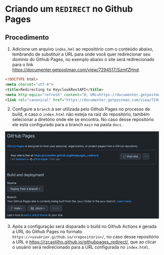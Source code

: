 # Criando um `REDIRECT` no Github Pages

## Procedimento

1. Adicione um arquivo `index.hml` ao repositório com o conteúdo abaixo, lembrando de substituir a URL para onde você quer redirecionar seu domínio do Github Pages, no exemplo abaixo o site será redirecionado para o link <https://documenter.getpostman.com/view/7294517/SzmfZHnd>.

```html
<!DOCTYPE html>
<meta charset="utf-8">
<title>Redirecting to KeycloakRestAPI</title>
<meta http-equiv="refresh" content="0; URL=https://documenter.getpostman.com/view/7294517/SzmfZHnd">
<link rel="canonical" href="https://documenter.getpostman.com/view/7294517/SzmfZHnd">
```

2. Configure a `branch` à ser utilizada pelo Github Pages no processo de build, e caso o `index.html` não esteja na raíz do repositório, também selecionar a diretório onde ele se encontra. No caso desse repositório ele está configurado para a branch `main` na pasta `docs`.

![Github Pages Config](gh_pages_config.png)

3. Após a configuração será disparado o build no Github Actions e gerada a URL do Github Pages no formato `https://<usuário>.github.io/<repositório>/`, no caso desse repositório a URL é <https://rzcastilho.github.io/githubpages_redirect/>, que ao clicar o usuário será redirecionado para a URL configurada no `index.html`.

